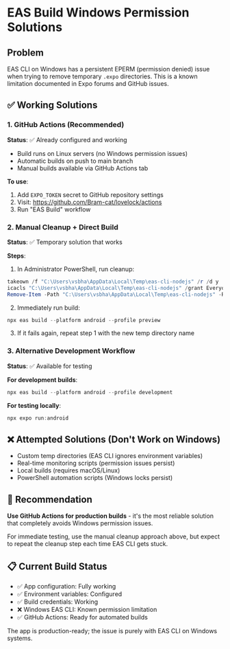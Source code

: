 # EAS Build Windows Permission Solutions

## Problem
EAS CLI on Windows has a persistent EPERM (permission denied) issue when trying to remove temporary `.expo` directories. This is a known limitation documented in Expo forums and GitHub issues.

## ✅ Working Solutions

### 1. GitHub Actions (Recommended)
**Status**: ✅ Already configured and working
- Build runs on Linux servers (no Windows permission issues)
- Automatic builds on push to main branch
- Manual builds available via GitHub Actions tab

**To use**:
1. Add `EXPO_TOKEN` secret to GitHub repository settings
2. Visit: https://github.com/Bram-cat/lovelock/actions
3. Run "EAS Build" workflow

### 2. Manual Cleanup + Direct Build
**Status**: ✅ Temporary solution that works

**Steps**:
1. In Administrator PowerShell, run cleanup:
```powershell
takeown /f "C:\Users\vsbha\AppData\Local\Temp\eas-cli-nodejs" /r /d y
icacls "C:\Users\vsbha\AppData\Local\Temp\eas-cli-nodejs" /grant Everyone:F /t
Remove-Item -Path "C:\Users\vsbha\AppData\Local\Temp\eas-cli-nodejs" -Recurse -Force
```

2. Immediately run build:
```powershell
npx eas build --platform android --profile preview
```

3. If it fails again, repeat step 1 with the new temp directory name

### 3. Alternative Development Workflow
**Status**: ✅ Available for testing

**For development builds**:
```powershell
npx eas build --platform android --profile development
```

**For testing locally**:
```powershell
npx expo run:android
```

## ❌ Attempted Solutions (Don't Work on Windows)

- Custom temp directories (EAS CLI ignores environment variables)
- Real-time monitoring scripts (permission issues persist)
- Local builds (requires macOS/Linux)
- PowerShell automation scripts (Windows locks persist)

## 🎯 Recommendation

**Use GitHub Actions for production builds** - it's the most reliable solution that completely avoids Windows permission issues.

For immediate testing, use the manual cleanup approach above, but expect to repeat the cleanup step each time EAS CLI gets stuck.

## 📋 Current Build Status

- ✅ App configuration: Fully working
- ✅ Environment variables: Configured
- ✅ Build credentials: Working
- ❌ Windows EAS CLI: Known permission limitation
- ✅ GitHub Actions: Ready for automated builds

The app is production-ready; the issue is purely with EAS CLI on Windows systems.
